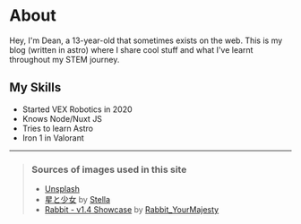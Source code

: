 # About
Hey, I'm Dean, a 13-year-old that sometimes exists on the web. This is my blog (written in astro) where I share cool stuff and what I've learnt throughout my STEM journey.

## My Skills
- Started VEX Robotics in 2020
- Knows Node/Nuxt JS
- Tries to learn Astro
- Iron 1 in Valorant

---

> ### Sources of images used in this site
> - [Unsplash](https://unsplash.com/)
> - [星と少女](https://www.pixiv.net/artworks/108916539) by [Stella](https://www.pixiv.net/users/93273965)
> - [Rabbit - v1.4 Showcase](https://civitai.com/posts/586908) by [Rabbit_YourMajesty](https://civitai.com/user/Rabbit_YourMajesty)